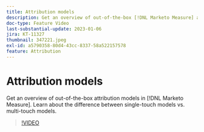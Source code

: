 ```yaml
---
title: Attribution models
description: Get an overview of out-of-the-box [!DNL Marketo Measure] attribution models. Learn about the difference between single-touch models vs. multi-touch models.
doc-type: Feature Video
last-substantial-update: 2023-01-06
jira: KT-11327
thumbnail: 347221.jpeg
exl-id: a5790358-80d4-43cc-8337-58a522157578
feature: Attribution
---
```

# Attribution models

Get an overview of out-of-the-box attribution models in [!DNL Marketo Measure]. Learn about the difference between single-touch models vs. multi-touch models.

>[!VIDEO](https://video.tv.adobe.com/v/347221/?quality=12&learn=on)
